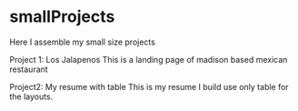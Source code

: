 # smallProjects
Here I assemble my small size projects


Project 1: Los Jalapenos
This is a landing page of madison based mexican restaurant


Project2: My resume with table
This is my resume I build use only table for the layouts.




